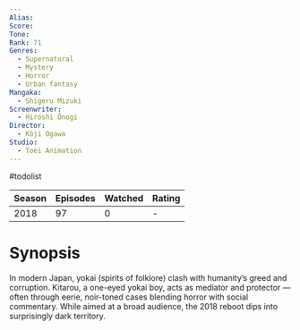 ```yaml
---
Alias:
Score:
Tone: 
Rank: 71
Genres:
  - Supernatural
  - Mystery
  - Horror
  - Urban fantasy
Mangaka:
  - Shigeru Mizuki
Screenwriter:
  - Hiroshi Ōnogi
Director:
  - Kōji Ogawa
Studio:
  - Toei Animation
---
```

#todolist 

Season|Episodes|Watched|Rating
---|---|---|---
2018|97|0|-
# Synopsis
In modern Japan, yokai (spirits of folklore) clash with humanity’s greed and corruption. Kitarou, a one-eyed yokai boy, acts as mediator and protector — often through eerie, noir-toned cases blending horror with social commentary. While aimed at a broad audience, the 2018 reboot dips into surprisingly dark territory.